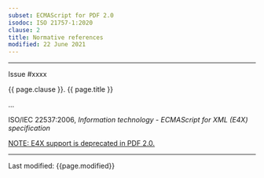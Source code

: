 ```yaml
---
subset: ECMAScript for PDF 2.0
isodoc: ISO 21757-1:2020
clause: 2
title: Normative references
modified: 22 June 2021
---
```


<ul>
</ul>
<hr>

<link rel="stylesheet" href="../assets/iso-style.css">
<div class="isostyle">
<div class="fixedpopup" id="issuelink">
	Issue #xxxx
</div>


<p class="fake-h1">{{ page.clause }}. {{ page.title }}</p>

<p>...</p>

<p>ISO/IEC 22537:2006, <i>Information technology - ECMAScript for XML (E4X) specification</i></p>
<p>
  <ins onMouseEnter="mouseEnter(this)" data-issue="70">NOTE: E4X support is deprecated in PDF 2.0.</ins>
</p>

</div>

<hr>
<p class="footnote">Last modified: {{page.modified}}</p>
